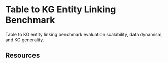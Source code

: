 # Table to KG Entity Linking Benchmark
Table to KG entity linking benchmark evaluation scalability, data dynamism, and KG generality.

## Resources
